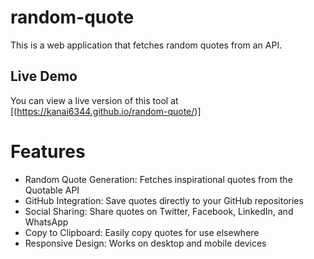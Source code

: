 # random-quote

 This is a web application that fetches random quotes from an API.

## Live Demo

You can view a live version of this tool at [(https://kanai6344.github.io/random-quote/)]

# Features
- Random Quote Generation: Fetches inspirational quotes from the Quotable API
- GitHub Integration: Save quotes directly to your GitHub repositories
- Social Sharing: Share quotes on Twitter, Facebook, LinkedIn, and WhatsApp
- Copy to Clipboard: Easily copy quotes for use elsewhere
- Responsive Design: Works on desktop and mobile devices
